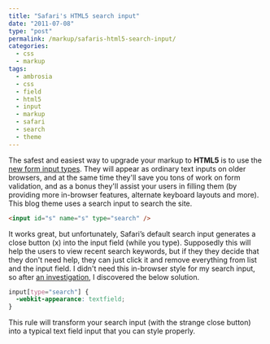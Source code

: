 ```yaml
---
title: "Safari's HTML5 search input"
date: "2011-07-08"
type: "post"
permalink: /markup/safaris-html5-search-input/
categories:
  - css
  - markup
tags:
  - ambrosia
  - css
  - field
  - html5
  - input
  - markup
  - safari
  - search
  - theme
---
```


The safest and easiest way to upgrade your markup to **HTML5** is to use the [new form input types](http://diveintohtml5.org/forms.html "Dive into HTML5 - web forms"). They will appear as ordinary text inputs on older browsers, and at the same time they'll save you tons of work on form validation, and as a bonus they'll assist your users in filling them (by providing more in-browser features, alternate keyboard layouts and more). This blog theme uses a search input to search the site.

```html
<input id="s" name="s" type="search" />
```

It works great, but unfortunately, Safari’s default search input generates a close button (x) into the input field (while you type). Supposedly this will help the users to view recent search keywords, but if they they decide that they don't need help, they can just click it and remove everything from list and the input field. I didn't need this in-browser style for my search input, so after [an investigation](http://diveintohtml5.org/forms.html "Dive into HTML5 - Web forms"), I discovered the below solution.

```css
input[type="search"] {
  -webkit-appearance: textfield;
}
```

This rule will transform your search input (with the strange close button) into a typical text field input that you can style properly.
